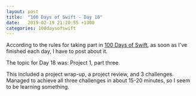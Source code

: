 ```yaml
---
layout: post
title:  "100 Days of Swift - Day 18"
date:   2019-02-19 21:20:55 +1300
categories: 100daysofswift
---
```

According to the rules for taking part in [100 Days of Swift](https://www.hackingwithswift.com/100), as soon as I've finished each day, I have to post about it.

The topic for Day 18 was: Project 1, part three.

This included a project wrap-up, a project review, and 3 challenges. Managed to achieve all three challenges in about 15-20 minutes, so I seem to be learning something.
